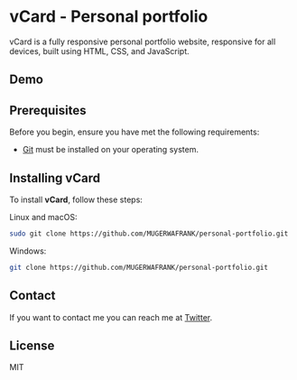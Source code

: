 # vCard - Personal portfolio


vCard is a fully responsive personal portfolio website, responsive for all devices, built using HTML, CSS, and JavaScript.

## Demo



## Prerequisites

Before you begin, ensure you have met the following requirements:

* [Git](https://git-scm.com/downloads "Download Git") must be installed on your operating system.

## Installing vCard

To install **vCard**, follow these steps:

Linux and macOS:

```bash
sudo git clone https://github.com/MUGERWAFRANK/personal-portfolio.git
```

Windows:

```bash
git clone https://github.com/MUGERWAFRANK/personal-portfolio.git
```

## Contact

If you want to contact me you can reach me at [Twitter](https://twitter.com/mugerwafrank3).

## License

MIT
